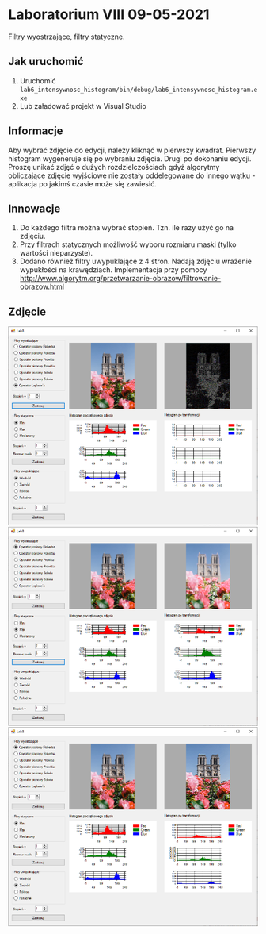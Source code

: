 # Laboratorium VIII 09-05-2021
Filtry wyostrzające, filtry statyczne.

## Jak uruchomić
1. Uruchomić ```lab6_intensywnosc_histogram/bin/debug/lab6_intensywnosc_histogram.exe```
2. Lub załadować projekt w Visual Studio

## Informacje
Aby wybrać zdjęcie do edycji, należy kliknąć w pierwszy kwadrat. Pierwszy histogram wygeneruje się po wybraniu zdjęcia. Drugi po dokonaniu edycji.
Proszę unikać zdjęć o dużych rozdzielczościach gdyż algorytmy obliczające zdjęcie wyjściowe nie zostały oddelegowane do innego wątku - aplikacja po jakimś czasie może się zawiesić.

## Innowacje
1. Do każdego filtra można wybrać stopień. Tzn. ile razy użyć go na zdjęciu.
2. Przy filtrach statycznych możliwość wyboru rozmiaru maski (tylko wartości nieparzyste).
3. Dodano również filtry uwypuklające z 4 stron. Nadają zdjęciu wrażenie wypukłości na krawędziach. Implementacja przy pomocy http://www.algorytm.org/przetwarzanie-obrazow/filtrowanie-obrazow.html

## Zdjęcie
![1](assets/1.png)
![2](assets/2.png)
![3](assets/3.png)